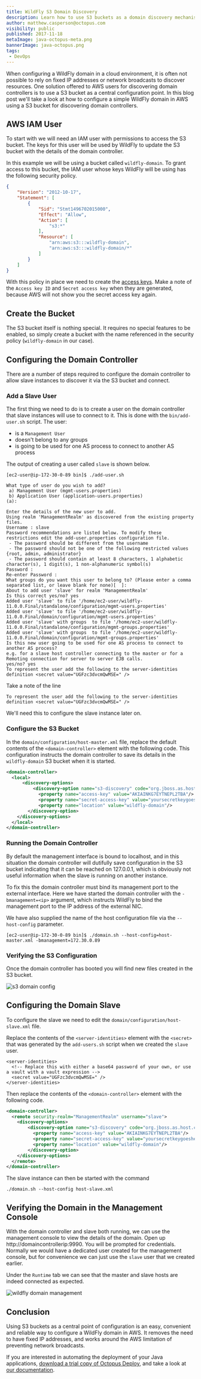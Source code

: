 ```yaml
---
title: WildFly S3 Domain Discovery
description: Learn how to use S3 buckets as a domain discovery mechanism in AWS.
author: matthew.casperson@octopus.com
visibility: public
published: 2017-11-18
metaImage: java-octopus-meta.png
bannerImage: java-octopus.png
tags:
 - DevOps
---
```


When configuring a WildFly domain in a cloud environment, it is often not possible to rely on fixed IP addresses or network broadcasts to discover resources.  One solution offered to AWS users for discovering domain controllers is to use a S3 bucket as a central configuration point. In this blog post we'll take a look at how to configure a simple WildFly domain in AWS using a S3 bucket for discovering domain controllers.

## AWS IAM User

To start with we will need an IAM user with permissions to access the S3 bucket. The keys for this user will be used by WildFly to update the S3 bucket with the details of the domain controller.

In this example we will be using a bucket called `wildfly-domain`. To grant access to this bucket, the IAM user whose keys WildFly will be using has the following security policy.

```json
{
    "Version": "2012-10-17",
    "Statement": [
        {
            "Sid": "Stmt1496702015000",
            "Effect": "Allow",
            "Action": [
                "s3:*"
            ],
            "Resource": [
                "arn:aws:s3:::wildfly-domain",
                "arn:aws:s3:::wildfly-domain/*"
            ]
        }
    ]
}
```

With this policy in place we need to create the [access keys](http://docs.aws.amazon.com/IAM/latest/UserGuide/id_credentials_access-keys.html). Make a note of the `Access key ID` and `Secret access key` when they are generated, because AWS will not show you the secret access key again.

## Create the Bucket

The S3 bucket itself is nothing special. It requires no special features to be enabled, so simply create a bucket with the name referenced in the security policy (`wildfly-domain` in our case).

## Configuring the Domain Controller

There are a number of steps required to configure the domain controller to allow slave instances to discover it via the S3 bucket and connect.

### Add a Slave User

The first thing we need to do is to create a user on the domain controller that slave instances will use to connect to it. This is done with the `bin/add-user.sh` script. The user:

* is a `Management User`
* doesn't belong to any groups
* is going to be used for one AS process to connect to another AS process

The output of creating a user called `slave` is shown below.

```
[ec2-user@ip-172-30-0-89 bin]$ ./add-user.sh

What type of user do you wish to add?
 a) Management User (mgmt-users.properties)
 b) Application User (application-users.properties)
(a):

Enter the details of the new user to add.
Using realm 'ManagementRealm' as discovered from the existing property files.
Username : slave
Password recommendations are listed below. To modify these restrictions edit the add-user.properties configuration file.
 - The password should be different from the username
 - The password should not be one of the following restricted values {root, admin, administrator}
 - The password should contain at least 8 characters, 1 alphabetic character(s), 1 digit(s), 1 non-alphanumeric symbol(s)
Password :
Re-enter Password :
What groups do you want this user to belong to? (Please enter a comma separated list, or leave blank for none)[  ]:
About to add user 'slave' for realm 'ManagementRealm'
Is this correct yes/no? yes
Added user 'slave' to file '/home/ec2-user/wildfly-11.0.0.Final/standalone/configuration/mgmt-users.properties'
Added user 'slave' to file '/home/ec2-user/wildfly-11.0.0.Final/domain/configuration/mgmt-users.properties'
Added user 'slave' with groups  to file '/home/ec2-user/wildfly-11.0.0.Final/standalone/configuration/mgmt-groups.properties'
Added user 'slave' with groups  to file '/home/ec2-user/wildfly-11.0.0.Final/domain/configuration/mgmt-groups.properties'
Is this new user going to be used for one AS process to connect to another AS process?
e.g. for a slave host controller connecting to the master or for a Remoting connection for server to server EJB calls.
yes/no? yes
To represent the user add the following to the server-identities definition <secret value="UGFzc3dvcmQwMSE=" />
```

Take a note of the line

```
To represent the user add the following to the server-identities definition <secret value="UGFzc3dvcmQwMSE=" />
```

We'll need this to configure the slave instance later on.

### Configure the S3 Bucket

In the `domain/configuration/host-master.xml` file, replace the default contents of the `<domain-controller>` element with the following code. This configuration instructs the domain controller to save its details in the `wildfly-domain` S3 bucket when it is started.

```xml
<domain-controller>
  <local>
      <discovery-options>
          <discovery-option name="s3-discovery" code="org.jboss.as.host.controller.discovery.S3Discovery" module="org.jboss.as.host-controller">
            <property name="access-key" value="AKIAINKG7EYTNEPL2TBA"/>
            <property name="secret-access-key" value="yoursecretkeygoeshere"/>
            <property name="location" value="wildfly-domain"/>
        </discovery-option>
    </discovery-options>
  </local>
</domain-controller>
```

### Running the Domain Controller

By default the management interface is bound to localhost, and in this situation the domain controller will dutifully save configuration in the S3 bucket indicating that it can be reached on 127.0.0.1, which is obviously not useful information when the slave is running on another instance.

To fix this the domain controller must bind its management port to the external interface. Here we have started the domain controller with the `-bmanagement=<ip>` argument, which instructs WildFly to bind the management port to the IP address of the external NIC.

We have also supplied the name of the host configuration file via the `--host-config` parameter.

```
[ec2-user@ip-172-30-0-89 bin]$ ./domain.sh --host-config=host-master.xml -bmanagement=172.30.0.89
```

### Verifying the S3 Configuration

Once the domain controller has booted you will find new files created in the S3 bucket.

![s3 domain config](s3-domain-config.png "width=500")

## Configuring the Domain Slave

To configure the slave we need to edit the `domain/configuration/host-slave.xml` file.

Replace the contents of the `<server-identities>` element with the `<secret>` that was generated by the `add-users.sh` script when we created the `slave` user.

```
<server-identities>
  <!-- Replace this with either a base64 password of your own, or use a vault with a vault expression -->
  <secret value="UGFzc3dvcmQwMSE=" />
</server-identities>
```

Then replace the contents of the `<domain-controller>` element with the following code.

```xml
<domain-controller>
  <remote security-realm="ManagementRealm" username="slave">
    <discovery-options>
        <discovery-option name="s3-discovery" code="org.jboss.as.host.controller.discovery.S3Discovery" module="org.jboss.as.host-controller">
          <property name="access-key" value="AKIAINKG7EYTNEPL2TBA"/>
          <property name="secret-access-key" value="yoursecretkeygoeshere"/>
          <property name="location" value="wildfly-domain"/>
        </discovery-option>
    </discovery-options>
  </remote>
</domain-controller>
```

The slave instance can then be started with the command

```
./domain.sh --host-config host-slave.xml
```

## Verifying the Domain in the Management Console

With the domain controller and slave both running, we can use the management console to view the details of the domain. Open up http://domaincontrollerip:9990. You will be prompted for credentials. Normally we would have a dedicated user created for the management console, but for convenience we can just use the `slave` user that we created earlier.

Under the `Runtime` tab we can see that the master and slave hosts are indeed connected as expected.

![wildfly domain management](wildfly-domain-management.png "width=500")

## Conclusion

Using S3 buckets as a central point of configuration is an easy, convenient and reliable way to configure a WildFly domain in AWS. It removes the need to have fixed IP addresses, and works around the AWS limitation of preventing network broadcasts.

If you are interested in automating the deployment of your Java applications, [download a trial copy of Octopus Deploy](https://octopus.com/downloads), and take a look at [our documentation](https://octopus.com/docs/deployments/java/deploying-java-applications).
